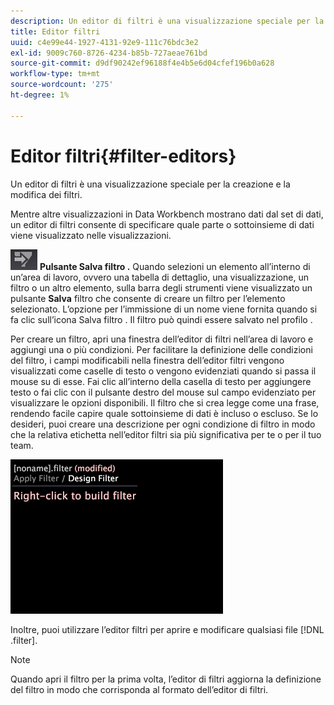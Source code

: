 ```yaml
---
description: Un editor di filtri è una visualizzazione speciale per la creazione e la modifica dei filtri.
title: Editor filtri
uuid: c4e99e44-1927-4131-92e9-111c76bdc3e2
exl-id: 9009c760-8726-4234-b85b-727aeae761bd
source-git-commit: d9df90242ef96188f4e4b5e6d04cfef196b0a628
workflow-type: tm+mt
source-wordcount: '275'
ht-degree: 1%

---
```


# Editor filtri{#filter-editors}

Un editor di filtri è una visualizzazione speciale per la creazione e la modifica dei filtri.

Mentre altre visualizzazioni in Data Workbench mostrano dati dal set di dati, un editor di filtri consente di specificare quale parte o sottoinsieme di dati viene visualizzato nelle visualizzazioni.

![](assets/filter_edit_toolbar.png) **Pulsante Salva filtro .** Quando selezioni un elemento all’interno di un’area di lavoro, ovvero una tabella di dettaglio, una visualizzazione, un filtro o un altro elemento, sulla barra degli strumenti viene visualizzato un pulsante  **Salva** filtro che consente di creare un filtro per l’elemento selezionato. L’opzione per l’immissione di un nome viene fornita quando si fa clic sull’icona Salva filtro . Il filtro può quindi essere salvato nel profilo .

Per creare un filtro, apri una finestra dell’editor di filtri nell’area di lavoro e aggiungi una o più condizioni. Per facilitare la definizione delle condizioni del filtro, i campi modificabili nella finestra dell’editor filtri vengono visualizzati come caselle di testo o vengono evidenziati quando si passa il mouse su di esse. Fai clic all’interno della casella di testo per aggiungere testo o fai clic con il pulsante destro del mouse sul campo evidenziato per visualizzare le opzioni disponibili. Il filtro che si crea legge come una frase, rendendo facile capire quale sottoinsieme di dati è incluso o escluso. Se lo desideri, puoi creare una descrizione per ogni condizione di filtro in modo che la relativa etichetta nell’editor filtri sia più significativa per te o per il tuo team.

![](assets/vis_FilterEditor_Blank.png)

Inoltre, puoi utilizzare l’editor filtri per aprire e modificare qualsiasi file [!DNL .filter].

>[!NOTE]
>
>Quando apri il filtro per la prima volta, l’editor di filtri aggiorna la definizione del filtro in modo che corrisponda al formato dell’editor di filtri.
